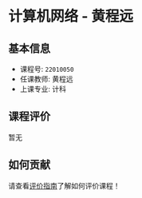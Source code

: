 # 计算机网络 - 黄程远

## 基本信息

- 课程号: `22010050`
- 任课教师: 黄程远
- 上课专业: 计科

## 课程评价

暂无

## 如何贡献

请查看[评价指南](../how-to-comment.md)了解如何评价课程！
